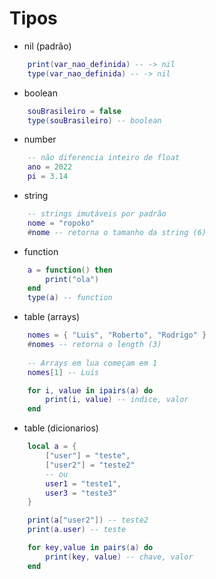 # Tipos
- nil (padrão)
```lua
    print(var_nao_definida) -- -> nil
    type(var_nao_definida) -- -> nil
```
- boolean
```lua
    souBrasileiro = false
    type(souBrasileiro) -- boolean
```
- number
```lua
    -- não diferencia inteiro de float
    ano = 2022
    pi = 3.14
```
- string
```lua
    -- strings imutáveis por padrão
    nome = "ropoko"
    #nome -- retorna o tamanho da string (6)
```
- function
```lua
    a = function() then
        print("ola")
    end
    type(a) -- function
```
- table (arrays)
```lua
    nomes = { "Luis", "Roberto", "Rodrigo" }
    #nomes -- retorna o length (3)
    
    -- Arrays em lua começam em 1
    nomes[1] -- Luis

    for i, value in ipairs(a) do
        print(i, value) -- indice, valor
    end
```

- table (dicionarios)
```lua
    local a = {
        ["user"] = "teste",
        ["user2"] = "teste2"
        -- ou
        user1 = "teste1",
        user3 = "teste3"
    }

    print(a["user2"]) -- teste2
    print(a.user) -- teste

    for key,value in pairs(a) do
        print(key, value) -- chave, valor
    end
```
